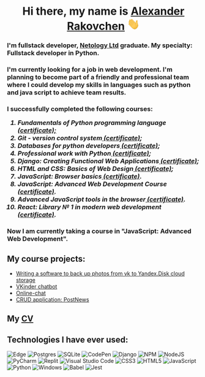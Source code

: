 <!DOCTYPE html>
<html lang="en">
<head>
    <meta charset="UTF-8">
    <meta http-equiv="X-UA-Compatible" content="IE=edge">
    <meta name="viewport" content="width=device-width, initial-scale=1.0">
</head>
<body>
    <h1 align="center">Hi there, my name is <a href="https://alexrax277.github.io/business_card_website.github.io/" target="_blank">Alexander Rakovchen</a> 
    <img src="Hi.gif" height="32"/></h1>
    <h3>I'm fullstack developer, <a href="https://netology.ru/">Netology Ltd</a> graduate. My specialty: Fullstack developer in Python.</h3>
    <h3>I'm currently looking for a job in web development. I'm planning to become part of a friendly and professional team where I could develop my skills in languages such as python and java script to achieve team results.</h3>
    <h3>I successfully completed the following courses:
        <em>
            <ol>
                <li>Fundamentals of Python programming language<a href="https://github.com/AlexRax277/AlexRax277/blob/main/My_certificates/certificate_py_basic.pdf"> (certificate);</a></li>
                <li>Git - version control system<a href="https://github.com/AlexRax277/AlexRax277/blob/main/My_certificates/certificate_git.pdf"> (certificate)</a>;</li>
                <li>Databases for python developers<a href="https://github.com/AlexRax277/AlexRax277/blob/main/My_certificates/certificate_SQL.pdf"> (certificate)</a>;</li>
                <li>Professional work with Python<a href="https://github.com/AlexRax277/AlexRax277/blob/main/My_certificates/certificate_py_advanced.pdf"> (certificate)</a>;</li>
                <li>Django: Creating Functional Web Applications<a href="https://github.com/AlexRax277/AlexRax277/blob/main/My_certificates/certificate_django.pdf"> (certificate)</a>;</li>
                <li>HTML and CSS: Basics of Web Design<a href="https://github.com/AlexRax277/AlexRax277/blob/main/My_certificates/certificate_html_css.pdf"> (certificate)</a>;</li>
                <li>JavaScript: Browser basics<a href="https://github.com/AlexRax277/AlexRax277/blob/main/My_certificates/certificate_JavaScript_basic.pdf"> (certificate)</a>.</li>
                <li>JavaScript: Advanced Web Development Course<a href="https://github.com/AlexRax277/AlexRax277/blob/main/My_certificates/certificate-js_advanced.pdf"> (certificate)</a>.</li>
                <li>Advanced JavaScript tools in the browser<a href="https://github.com/AlexRax277/AlexRax277/blob/main/My_certificates/certificate-js_advanced2.pdf"> (certificate)</a>.</li>
                <li>React: Library № 1 in modern web development<a href="https://github.com/AlexRax277/AlexRax277/blob/main/My_certificates/certificate-js_react.pdf"> (certificate)</a>.</li>          
        </em>
    </h3>
    <h3>Now I am currently taking a course in "JavaScript: Advanced Web Development".</h3>
    </font>
</body>
</html>

## My course projects:
- [Writing a software to back up photos from vk to Yandex.Disk cloud storage](https://github.com/AlexRax277/-1-)
- [VKinder chatbot](https://github.com/AlexRax277/VKinder_test)
- [Online-chat](https://github.com/AlexRax277/js_adv2_8th_lesson)
- [CRUD application: PostNews](https://github.com/AlexRax277/react-ninthLesson-2task)
## My [CV](CV.pdf) 
## Technologies I have ever used:
![Edge](https://img.shields.io/badge/Edge-0078D7?style=for-the-badge&logo=Microsoft-edge&logoColor=white)
![Postgres](https://img.shields.io/badge/postgres-%23316192.svg?style=for-the-badge&logo=postgresql&logoColor=white)
![SQLite](https://img.shields.io/badge/sqlite-%2307405e.svg?style=for-the-badge&logo=sqlite&logoColor=white)
![CodePen](https://img.shields.io/badge/Codepen-000000?style=for-the-badge&logo=codepen&logoColor=white)
![Django](https://img.shields.io/badge/django-%23092E20.svg?style=for-the-badge&logo=django&logoColor=white)
![NPM](https://img.shields.io/badge/NPM-%23000000.svg?style=for-the-badge&logo=npm&logoColor=white)
![NodeJS](https://img.shields.io/badge/node.js-6DA55F?style=for-the-badge&logo=node.js&logoColor=white)
![PyCharm](https://img.shields.io/badge/pycharm-143?style=for-the-badge&logo=pycharm&logoColor=black&color=black&labelColor=green)
![Replit](https://img.shields.io/badge/Replit-DD1200?style=for-the-badge&logo=Replit&logoColor=white)
![Visual Studio Code](https://img.shields.io/badge/Visual%20Studio%20Code-0078d7.svg?style=for-the-badge&logo=visual-studio-code&logoColor=white)
![CSS3](https://img.shields.io/badge/css3-%231572B6.svg?style=for-the-badge&logo=css3&logoColor=white)
![HTML5](https://img.shields.io/badge/html5-%23E34F26.svg?style=for-the-badge&logo=html5&logoColor=white)
![JavaScript](https://img.shields.io/badge/javascript-%23323330.svg?style=for-the-badge&logo=javascript&logoColor=%23F7DF1E)
![Python](https://img.shields.io/badge/python-3670A0?style=for-the-badge&logo=python&logoColor=ffdd54)
![Windows](https://img.shields.io/badge/Windows-0078D6?style=for-the-badge&logo=windows&logoColor=white)
![Babel](https://img.shields.io/badge/Babel-F9DC3e?style=for-the-badge&logo=babel&logoColor=black)
![Jest](https://img.shields.io/badge/-jest-%23C21325?style=for-the-badge&logo=jest&logoColor=white)